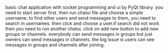 basic chat application with socket programming and ui by PyQt library.
you need to start server first.
then run chatui file and choose a simple username.
to find other users and send messages to them, you need to search in usernames.
then click and choose a user.if search did not work then you need to run another chatui.
click on add new button to add new groups or channels.
everybody can send messages in groups but just owners can send messages in channels.
the big issue is users can see messages in groups and channels after joining.
